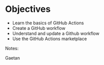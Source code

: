 <!-- .slide: -->

# Objectives

* Learn the basics of GitHub Actions
* Create a GitHub workflow
* Understand and update a Github workflow
* Use the GitHub Actions marketplace

Notes:

Gaetan
